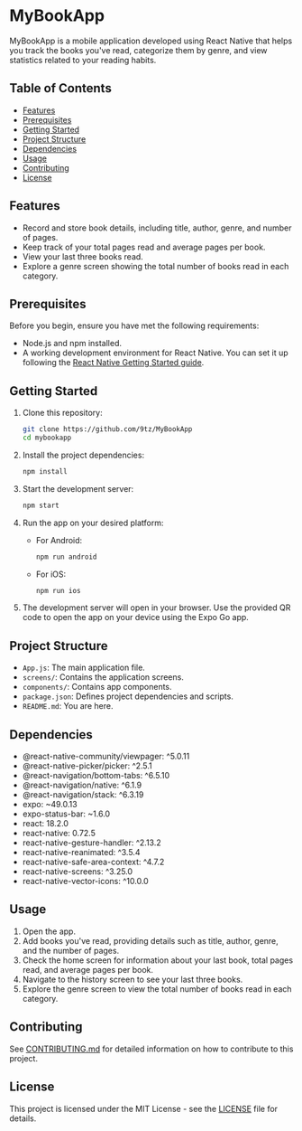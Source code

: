 # MyBookApp

MyBookApp is a mobile application developed using React Native that helps you track the books you've read, categorize them by genre, and view statistics related to your reading habits.

## Table of Contents

- [Features](#features)
- [Prerequisites](#prerequisites)
- [Getting Started](#getting-started)
- [Project Structure](#project-structure)
- [Dependencies](#dependencies)
- [Usage](#usage)
- [Contributing](#contributing)
- [License](#license)

## Features

- Record and store book details, including title, author, genre, and number of pages.
- Keep track of your total pages read and average pages per book.
- View your last three books read.
- Explore a genre screen showing the total number of books read in each category.

## Prerequisites

Before you begin, ensure you have met the following requirements:

- Node.js and npm installed.
- A working development environment for React Native. You can set it up following the [React Native Getting Started guide](https://reactnative.dev/docs/environment-setup).

## Getting Started

1. Clone this repository:

   ```bash
   git clone https://github.com/9tz/MyBookApp
   cd mybookapp
   ```

2. Install the project dependencies:

   ```bash
   npm install
   ```

3. Start the development server:

   ```bash
   npm start
   ```

4. Run the app on your desired platform:

   - For Android:
     ```bash
     npm run android
     ```
   - For iOS:
     ```bash
     npm run ios
     ```

5. The development server will open in your browser. Use the provided QR code to open the app on your device using the Expo Go app.

## Project Structure

- `App.js`: The main application file.
- `screens/`: Contains the application screens.
- `components/`: Contains app components.
- `package.json`: Defines project dependencies and scripts.
- `README.md`: You are here.

## Dependencies

- @react-native-community/viewpager: ^5.0.11
- @react-native-picker/picker: ^2.5.1
- @react-navigation/bottom-tabs: ^6.5.10
- @react-navigation/native: ^6.1.9
- @react-navigation/stack: ^6.3.19
- expo: ~49.0.13
- expo-status-bar: ~1.6.0
- react: 18.2.0
- react-native: 0.72.5
- react-native-gesture-handler: ^2.13.2
- react-native-reanimated: ^3.5.4
- react-native-safe-area-context: ^4.7.2
- react-native-screens: ^3.25.0
- react-native-vector-icons: ^10.0.0

## Usage

1. Open the app.
2. Add books you've read, providing details such as title, author, genre, and the number of pages.
3. Check the home screen for information about your last book, total pages read, and average pages per book.
4. Navigate to the history screen to see your last three books.
5. Explore the genre screen to view the total number of books read in each category.

## Contributing

See [CONTRIBUTING.md](CONTRIBUTING.md) for detailed information on how to contribute to this project.

## License

This project is licensed under the MIT License - see the [LICENSE](LICENSE) file for details.
